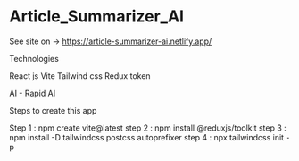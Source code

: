 # Article_Summarizer_AI

See site on -> https://article-summarizer-ai.netlify.app/


Technologies

React js
Vite
Tailwind css
Redux token


AI - Rapid AI


Steps to create this app

Step 1 : npm create vite@latest
step 2 : npm install @reduxjs/toolkit
step 3 : npm install -D tailwindcss postcss autoprefixer
step 4 : npx tailwindcss init -p
